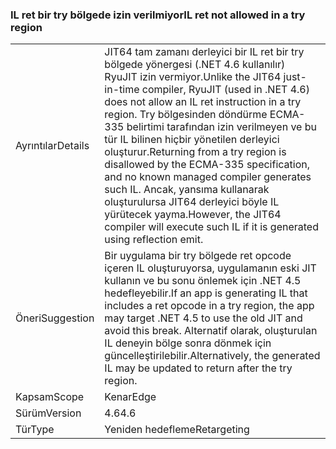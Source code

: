 ### <a name="il-ret-not-allowed-in-a-try-region"></a><span data-ttu-id="cf2ee-101">IL ret bir try bölgede izin verilmiyor</span><span class="sxs-lookup"><span data-stu-id="cf2ee-101">IL ret not allowed in a try region</span></span>

|   |   |
|---|---|
|<span data-ttu-id="cf2ee-102">Ayrıntılar</span><span class="sxs-lookup"><span data-stu-id="cf2ee-102">Details</span></span>|<span data-ttu-id="cf2ee-103">JIT64 tam zamanı derleyici bir IL ret bir try bölgede yönergesi (.NET 4.6 kullanılır) RyuJIT izin vermiyor.</span><span class="sxs-lookup"><span data-stu-id="cf2ee-103">Unlike the JIT64 just-in-time compiler, RyuJIT (used in .NET 4.6) does not allow an IL ret instruction in a try region.</span></span> <span data-ttu-id="cf2ee-104">Try bölgesinden döndürme ECMA-335 belirtimi tarafından izin verilmeyen ve bu tür IL bilinen hiçbir yönetilen derleyici oluşturur.</span><span class="sxs-lookup"><span data-stu-id="cf2ee-104">Returning from a try region is disallowed by the ECMA-335 specification, and no known managed compiler generates such IL.</span></span> <span data-ttu-id="cf2ee-105">Ancak, yansıma kullanarak oluşturulursa JIT64 derleyici böyle IL yürütecek yayma.</span><span class="sxs-lookup"><span data-stu-id="cf2ee-105">However, the JIT64 compiler will execute such IL if it is generated using reflection emit.</span></span>|
|<span data-ttu-id="cf2ee-106">Öneri</span><span class="sxs-lookup"><span data-stu-id="cf2ee-106">Suggestion</span></span>|<span data-ttu-id="cf2ee-107">Bir uygulama bir try bölgede ret opcode içeren IL oluşturuyorsa, uygulamanın eski JIT kullanın ve bu sonu önlemek için .NET 4.5 hedefleyebilir.</span><span class="sxs-lookup"><span data-stu-id="cf2ee-107">If an app is generating IL that includes a ret opcode in a try region, the app may target .NET 4.5 to use the old JIT and avoid this break.</span></span> <span data-ttu-id="cf2ee-108">Alternatif olarak, oluşturulan IL deneyin bölge sonra dönmek için güncelleştirilebilir.</span><span class="sxs-lookup"><span data-stu-id="cf2ee-108">Alternatively, the generated IL may be updated to return after the try region.</span></span>|
|<span data-ttu-id="cf2ee-109">Kapsam</span><span class="sxs-lookup"><span data-stu-id="cf2ee-109">Scope</span></span>|<span data-ttu-id="cf2ee-110">Kenar</span><span class="sxs-lookup"><span data-stu-id="cf2ee-110">Edge</span></span>|
|<span data-ttu-id="cf2ee-111">Sürüm</span><span class="sxs-lookup"><span data-stu-id="cf2ee-111">Version</span></span>|<span data-ttu-id="cf2ee-112">4.6</span><span class="sxs-lookup"><span data-stu-id="cf2ee-112">4.6</span></span>|
|<span data-ttu-id="cf2ee-113">Tür</span><span class="sxs-lookup"><span data-stu-id="cf2ee-113">Type</span></span>|<span data-ttu-id="cf2ee-114">Yeniden hedefleme</span><span class="sxs-lookup"><span data-stu-id="cf2ee-114">Retargeting</span></span>|

